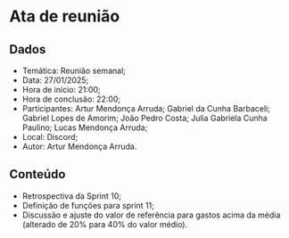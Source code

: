 # Ata de reunião

## Dados

- Temática: Reunião semanal;
- Data: 27/01/2025;
- Hora de início: 21:00;
- Hora de conclusão: 22:00;
- Participantes: Artur Mendonça Arruda; Gabriel da Cunha Barbaceli; Gabriel Lopes de Amorim; João Pedro Costa; Julia Gabriela Cunha Paulino; Lucas Mendonça Arruda;
- Local: Discord;
- Autor: Artur Mendonça Arruda.

## Conteúdo

- Retrospectiva da Sprint 10;
- Definição de funções para sprint 11;
- Discussão e ajuste do valor de referência para gastos acima da média (alterado de 20% para 40% do valor médio).
